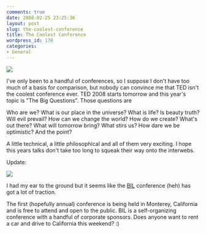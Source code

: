 ```yaml
---
comments: true
date: 2008-02-25 23:25:36
layout: post
slug: the-coolest-conference
title: The Coolest Conference
wordpress_id: 178
categories:
- General
---
```


![](http://www.ted.com/images/ted_logo.gif)

I've only been to a handful of conferences, so I suppose I don't have too much of a basis for comparison, but nobody can convince me that TED isn't the coolest conference ever. TED 2008 starts tomorrow and this year's topic is "The Big Questions". Those questions are

Who are we?
What is our place in the universe?
What is life?
Is beauty truth?
Will evil prevail?
How can we change the world?
How do we create?
What's out there?
What will tomorrow bring?
What stirs us?
How dare we be optimistic?
And the point?

A little technical, a little philosophical and all of them very exciting. I hope this years talks don't take too long to squeak their way onto the interwebs.

Update:

![](http://www.bilconference.com/wp-content/themes/bil/images/logo2.jpg)

I had my ear to the ground but it seems like the [BIL](http://bilconference.com/) conference (heh) has got a lot of traction.

The first (hopefully annual) conference is being held in Monterey, California and is free to attend and open to the public. BIL is a self-organizing conference with a handful of corporate sponsors. Does anyone want to rent a car and drive to California this weekend? :)

